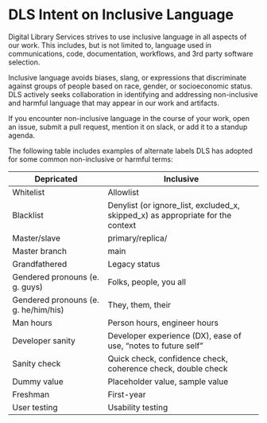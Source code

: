 # DLS Intent on Inclusive Language

Digital Library Services strives to use inclusive language in all aspects of our work. This includes, but is not limited to, language used in communications, code, documentation, workflows, and 3rd party software selection.

Inclusive language avoids biases, slang, or expressions that discriminate against groups of people based on race, gender, or socioeconomic status. DLS actively seeks collaboration in identifying and addressing non-inclusive and harmful language that may appear in our work and artifacts.

If you encounter non-inclusive language in the course of your work, open an issue, submit a pull request, mention it on slack, or add it to a standup agenda.

The following table includes examples of alternate labels DLS has adopted for some common non-inclusive or harmful terms:

| Depricated             | Inclusive         |
| ---------------------- | -------------- |
| Whitelist              | Allowlist |
| Blacklist              | Denylist (or ignore_list, excluded_x, skipped_x) as appropriate for the context   |
| Master/slave           | primary/replica/         |
| Master branch          | main |
| Grandfathered          | Legacy status |
| Gendered pronouns (e. g. guys) | 	Folks, people, you all |
| Gendered pronouns (e. g. he/him/his) | 	They, them, their |
| Man hours              | 	Person hours, engineer hours |
| Developer sanity       | 	Developer experience (DX), ease of use, “notes to future self” |
| Sanity check           | 	Quick check, confidence check, coherence check, double check |
| Dummy value            | 	Placeholder value, sample value |
| Freshman               | 		First-year |
| User testing           | 	Usability testing |
